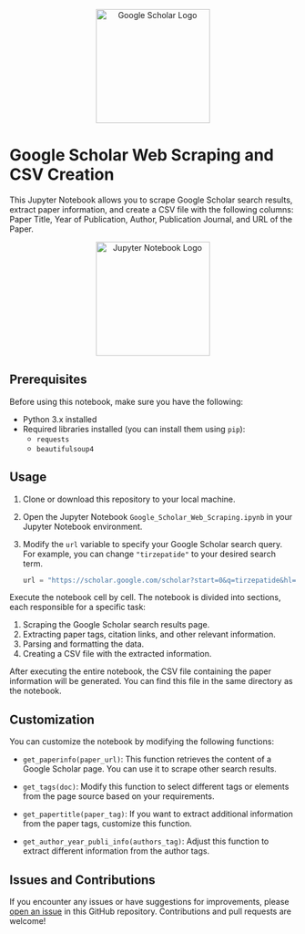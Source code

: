 <!-- Add Google Scholar Logo -->
<p align="center">
  <img src="https://upload.wikimedia.org/wikipedia/commons/thumb/c/c7/Google_Scholar_logo.svg/1024px-Google_Scholar_logo.svg.png?20200110094142" alt="Google Scholar Logo" width="200">
</p>

# Google Scholar Web Scraping and CSV Creation

This Jupyter Notebook allows you to scrape Google Scholar search results, extract paper information, and create a CSV file with the following columns: Paper Title, Year of Publication, Author, Publication Journal, and URL of the Paper.

<!-- Add Jupyter Notebook Logo -->
<p align="center">
  <img src="https://upload.wikimedia.org/wikipedia/commons/thumb/3/38/Jupyter_logo.svg/518px-Jupyter_logo.svg.png" alt="Jupyter Notebook Logo" width="200">
</p>

## Prerequisites

Before using this notebook, make sure you have the following:

- Python 3.x installed
- Required libraries installed (you can install them using `pip`):
  - `requests`
  - `beautifulsoup4`

## Usage

1. Clone or download this repository to your local machine.

2. Open the Jupyter Notebook `Google_Scholar_Web_Scraping.ipynb` in your Jupyter Notebook environment.

3. Modify the `url` variable to specify your Google Scholar search query. For example, you can change `"tirzepatide"` to your desired search term.

   ```python
   url = "https://scholar.google.com/scholar?start=0&q=tirzepatide&hl=en&as_sdt=0,5"

Execute the notebook cell by cell. The notebook is divided into sections, each responsible for a specific task:

1. Scraping the Google Scholar search results page.
2. Extracting paper tags, citation links, and other relevant information.
3. Parsing and formatting the data.
4. Creating a CSV file with the extracted information.

After executing the entire notebook, the CSV file containing the paper information will be generated. You can find this file in the same directory as the notebook.

## Customization

You can customize the notebook by modifying the following functions:

- `get_paperinfo(paper_url)`: This function retrieves the content of a Google Scholar page. You can use it to scrape other search results.

- `get_tags(doc)`: Modify this function to select different tags or elements from the page source based on your requirements.

- `get_papertitle(paper_tag)`: If you want to extract additional information from the paper tags, customize this function.

- `get_author_year_publi_info(authors_tag)`: Adjust this function to extract different information from the author tags.

## Issues and Contributions

If you encounter any issues or have suggestions for improvements, please [open an issue](URL_to_repository_issues) in this GitHub repository. Contributions and pull requests are welcome!



